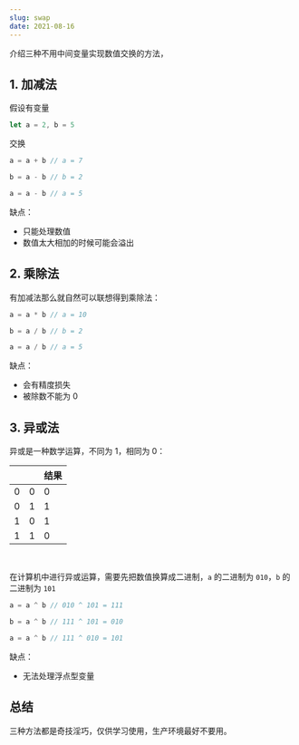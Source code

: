 ```yaml
---
slug: swap
date: 2021-08-16
---
```


介绍三种不用中间变量实现数值交换的方法，

## 1. 加减法

假设有变量

```js
let a = 2, b = 5
```

交换

```js
a = a + b // a = 7

b = a - b // b = 2

a = a - b // a = 5
```

缺点：

- 只能处理数值
- 数值太大相加的时候可能会溢出



## 2. 乘除法

有加减法那么就自然可以联想得到乘除法：

```js
a = a * b // a = 10

b = a / b // b = 2

a = a / b // a = 5
```

缺点：

- 会有精度损失
- 被除数不能为 0



## 3. 异或法

异或是一种数学运算，不同为 1，相同为 0：

|      |      | 结果 |
| ---- | ---- | ---- |
| 0    | 0    | 0    |
| 0    | 1    | 1    |
| 1    | 0    | 1    |
| 1    | 1    | 0    |

<br />

在计算机中进行异或运算，需要先把数值换算成二进制，`a` 的二进制为 `010`，`b` 的二进制为 `101`

```js
a = a ^ b // 010 ^ 101 = 111

b = a ^ b // 111 ^ 101 = 010

a = a ^ b // 111 ^ 010 = 101
```



缺点：

- 无法处理浮点型变量



## 总结

三种方法都是奇技淫巧，仅供学习使用，生产环境最好不要用。
